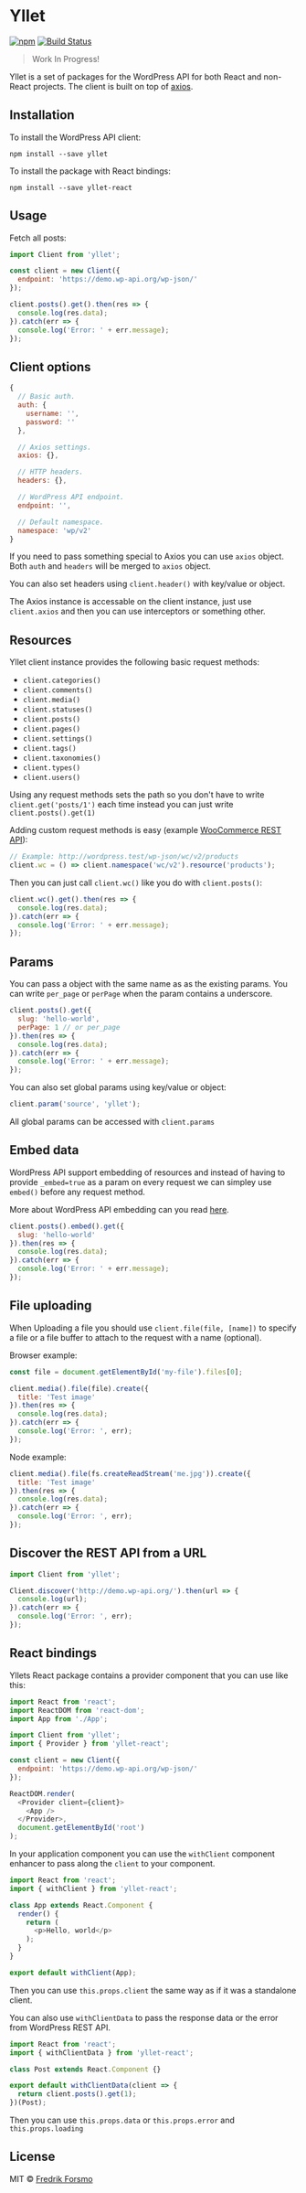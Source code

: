 # Yllet

[![npm](https://img.shields.io/npm/v/yllet.svg)](http://npm.im/yllet)
[![Build Status](https://travis-ci.org/ylletjs/yllet.svg?branch=master)](https://travis-ci.org/ylletjs/yllet)

> Work In Progress!

Yllet is a set of packages for the WordPress API for both React and non-React projects. The client is built on top of [axios](https://github.com/axios/axios).

## Installation

To install the WordPress API client:

```
npm install --save yllet
```

To install the package with React bindings:

```
npm install --save yllet-react
```

## Usage

Fetch all posts:

```js
import Client from 'yllet';

const client = new Client({
  endpoint: 'https://demo.wp-api.org/wp-json/'
});

client.posts().get().then(res => {
  console.log(res.data);
}).catch(err => {
  console.log('Error: ' + err.message);
});
```

## Client options

```js
{
  // Basic auth.
  auth: {
    username: '',
    password: ''
  },

  // Axios settings.
  axios: {},

  // HTTP headers.
  headers: {},

  // WordPress API endpoint.
  endpoint: '',

  // Default namespace.
  namespace: 'wp/v2'
}
```

If you need to pass something special to Axios you can use `axios` object. Both `auth` and `headers` will be merged to `axios` object.

You can also set headers using `client.header()` with key/value or object.

The Axios instance is accessable on the client instance, just use `client.axios` and then you can use interceptors or something other.

## Resources

Yllet client instance provides the following basic request methods:

* `client.categories()`
* `client.comments()`
* `client.media()`
* `client.statuses()`
* `client.posts()`
* `client.pages()`
* `client.settings()`
* `client.tags()`
* `client.taxonomies()`
* `client.types()`
* `client.users()`

Using any request methods sets the path so you don't have to write `client.get('posts/1')` each time instead you can just write `client.posts().get(1)`

Adding custom request methods is easy (example [WooCommerce REST API](https://woocommerce.github.io/woocommerce-rest-api-docs/)):

```js
// Example: http://wordpress.test/wp-json/wc/v2/products
client.wc = () => client.namespace('wc/v2').resource('products');
```

Then you can just call `client.wc()` like you do with `client.posts()`:

```js
client.wc().get().then(res => {
  console.log(res.data);
}).catch(err => {
  console.log('Error: ' + err.message);
});
```

## Params

You can pass a object with the same name as as the existing params. You can write `per_page` or `perPage` when the param contains a underscore.

```js
client.posts().get({
  slug: 'hello-world',
  perPage: 1 // or per_page
}).then(res => {
  console.log(res.data);
}).catch(err => {
  console.log('Error: ' + err.message);
});
```

You can also set global params using key/value or object:

```js
client.param('source', 'yllet');
```

All global params can be accessed with `client.params`

## Embed data

WordPress API support embedding of resources and instead of having to provide `_embed=true` as a param on every request we can simpley use `embed()` before any request method.

More about WordPress API embedding can you read [here](https://developer.wordpress.org/rest-api/using-the-rest-api/linking-and-embedding/#embedding).

```js
client.posts().embed().get({
  slug: 'hello-world'
}).then(res => {
  console.log(res.data);
}).catch(err => {
  console.log('Error: ' + err.message);
});
```

## File uploading

When Uploading a file you should use `client.file(file, [name])` to specify a file or a file buffer to attach to the request with a name (optional). 

Browser example:

```js
const file = document.getElementById('my-file').files[0];

client.media().file(file).create({
  title: 'Test image'
}).then(res => {
  console.log(res.data);
}).catch(err => {
  console.log('Error: ', err);
});
```

Node example:

```js
client.media().file(fs.createReadStream('me.jpg')).create({
  title: 'Test image'
}).then(res => {
  console.log(res.data);
}).catch(err => {
  console.log('Error: ', err);
});
```

## Discover the REST API from a URL

```js
import Client from 'yllet';

Client.discover('http://demo.wp-api.org/').then(url => {
  console.log(url);
}).catch(err => {
  console.log('Error: ', err);
});
```

## React bindings

Yllets React package contains a provider component that you can use like this:

```js
import React from 'react';
import ReactDOM from 'react-dom';
import App from './App';

import Client from 'yllet';
import { Provider } from 'yllet-react';

const client = new Client({
  endpoint: 'https://demo.wp-api.org/wp-json/'
});

ReactDOM.render(
  <Provider client={client}>
    <App />
  </Provider>,
  document.getElementById('root')
);
```

In your application component you can use the `withClient` component enhancer to pass along the `client` to your component.

```js
import React from 'react';
import { withClient } from 'yllet-react';

class App extends React.Component {
  render() {
    return (
      <p>Hello, world</p>
    );
  }
}

export default withClient(App);
```

Then you can use `this.props.client` the same way as if it was a standalone client.

You can also use `withClientData` to pass the response data or the error from WordPress REST API.

```js
import React from 'react';
import { withClientData } from 'yllet-react';

class Post extends React.Component {}

export default withClientData(client => {
  return client.posts().get(1);
})(Post);
```

Then you can use `this.props.data` or `this.props.error` and `this.props.loading`

## License

MIT © [Fredrik Forsmo](https://github.com/frozzare)

